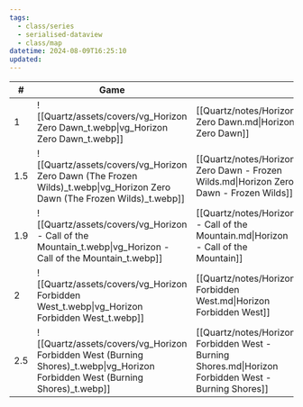 ```yaml
---
tags:
  - class/series
  - serialised-dataview
  - class/map
datetime: 2024-08-09T16:25:10
updated:
---
```

<!-- QueryToSerialize: table without id sequence as "#", embed(link(thumbnail)) as Game, file.link as ""  from #class/video-game where series = [[]] sort sequence -->
<!-- SerializedQuery: table without id sequence as "#", embed(link(thumbnail)) as Game, file.link as ""  from #class/video-game where series = [[]] sort sequence -->

| #   | Game                                                                                                                           |                                                                                                      |
| --- | ------------------------------------------------------------------------------------------------------------------------------ | ---------------------------------------------------------------------------------------------------- |
| 1   | ![[Quartz/assets/covers/vg_Horizon Zero Dawn_t.webp\|vg_Horizon Zero Dawn_t.webp]]                                             | [[Quartz/notes/Horizon Zero Dawn.md\|Horizon Zero Dawn]]                                             |
| 1.5 | ![[Quartz/assets/covers/vg_Horizon Zero Dawn (The Frozen Wilds)_t.webp\|vg_Horizon Zero Dawn (The Frozen Wilds)_t.webp]]       | [[Quartz/notes/Horizon Zero Dawn - Frozen Wilds.md\|Horizon Zero Dawn - Frozen Wilds]]               |
| 1.9 | ![[Quartz/assets/covers/vg_Horizon - Call of the Mountain_t.webp\|vg_Horizon - Call of the Mountain_t.webp]]                   | [[Quartz/notes/Horizon - Call of the Mountain.md\|Horizon - Call of the Mountain]]                   |
| 2   | ![[Quartz/assets/covers/vg_Horizon Forbidden West_t.webp\|vg_Horizon Forbidden West_t.webp]]                                   | [[Quartz/notes/Horizon Forbidden West.md\|Horizon Forbidden West]]                                   |
| 2.5 | ![[Quartz/assets/covers/vg_Horizon Forbidden West (Burning Shores)_t.webp\|vg_Horizon Forbidden West (Burning Shores)_t.webp]] | [[Quartz/notes/Horizon Forbidden West - Burning Shores.md\|Horizon Forbidden West - Burning Shores]] |
<!-- SerializedQuery END -->
